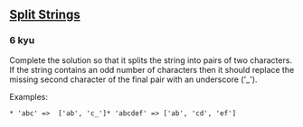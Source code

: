 <h2><a href=https://www.codewars.com/kata/515de9ae9dcfc28eb6000001/train/python target="_blank">Split Strings</a></h2><h3>6 kyu</h3><p>Complete the solution so that it splits the string into pairs of two characters. If the string contains an odd number of characters then it should replace the missing second character of the final pair with an underscore ('_').</p><p>Examples:</p><pre><code>* 'abc' =&gt;  ['ab', 'c_']* 'abcdef' =&gt; ['ab', 'cd', 'ef']</code></pre>
